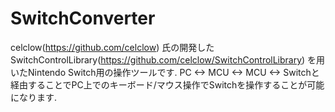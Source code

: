 # SwitchConverter

celclow(https://github.com/celclow) 氏の開発したSwitchControlLibrary(https://github.com/celclow/SwitchControlLibrary) を用いたNintendo Switch用の操作ツールです. 
PC <-> MCU <-> MCU <-> Switchと経由することでPC上でのキーボード/マウス操作でSwitchを操作することが可能になります.

